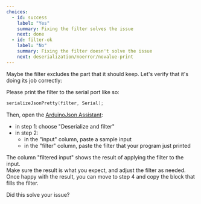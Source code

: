 ```yaml
---
choices:
  - id: success
    label: "Yes"
    summary: Fixing the filter solves the issue
    next: done
  - id: filter-ok
    label: "No"
    summary: Fixing the filter doesn't solve the issue
    next: deserialization/noerror/novalue-print
---
```



Maybe the filter excludes the part that it should keep. Let's verify that it's doing its job correctly:

Please print the filter to the serial port like so:

```c++
serializeJsonPretty(filter, Serial);
```

Then, open the [ArduinoJson Assistant](/v6/assistant/):

* in step 1: choose "Deserialize and filter"
* in step 2:
  * in the "input" column, paste a sample input
  * in the "filter" column, paste the filter that your program just printed

The column "filtered input" shows the result of applying the filter to the input.  
Make sure the result is what you expect, and adjust the filter as needed.  
Once happy with the result, you can move to step 4 and copy the block that fills the filter.

Did this solve your issue?